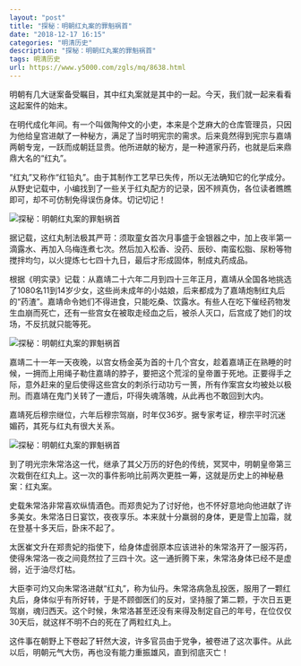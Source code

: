 ```yaml
---
layout: "post"
title: "探秘：明朝红丸案的罪魁祸首"
date: "2018-12-17 16:15"
categories: "明清历史"
description: "探秘：明朝红丸案的罪魁祸首"
tags: 明清历史
url: https://www.y5000.com/zgls/mq/8638.html
---
```






明朝有几大谜案备受瞩目，其中红丸案就是其中的一起。今天，我们就一起来看看这起案件的始末。

在明代成化年间。有一个叫做陶仲文的小吏，本来是个芝麻大的仓库管理员，只因为他给皇宫进献了一种秘方，满足了当时明宪宗的需求。后来竟然得到宪宗与嘉靖两朝专宠，一跃而成朝廷显贵。他所进献的秘方，是一种道家丹药，也就是后来鼎鼎大名的“红丸”。

“红丸”又称作“红铅丸”。由于其制作工艺早已失传，所以无法确知它的化学成分。从野史记载中，小编找到了一些关于红丸配方的记录，因不辨真伪，各位读者瞧瞧即可，却不可仿制免得误伤身体。切记切记！

![探秘：明朝红丸案的罪魁祸首](/uploads/allimg/161228/6-16122Q45H4404.JPG)

据记载，这红丸制法极其严苛：须取童女首次月事盛于金银器之中，加上夜半第一滴露水、再加入乌梅连煮七次。然后加入松香、没药、辰砂、南蛮松脂、尿粉等物搅拌均匀，以火提炼七七四十九日，最后才形成固体，制成丸药成品。

根据《明实录》记载：从嘉靖二十六年二月到四十三年正月，嘉靖从全国各地挑选了1080名11到14岁少女，这些尚未成年的小姑娘，后来都成为了嘉靖炮制红丸后的“药渣”。嘉靖命令她们不得进食，只能吃桑、饮露水。有些人在吃下催经药物发生血崩而死亡，还有一些宫女在被取走经血之后，被杀人灭口，后宫成了她们的坟场，不反抗就只能等死。

![探秘：明朝红丸案的罪魁祸首](/uploads/allimg/161228/6-16122Q45KX18.JPG)

嘉靖二十一年一天夜晚，以宫女杨金英为首的十几个宫女，趁着嘉靖正在熟睡的时候，一拥而上用绳子勒住嘉靖的脖子，要把这个荒淫的皇帝置于死地。正要得手之际，意外赶来的皇后使得这些宫女的刺杀行动功亏一篑，所有作案宫女均被处以极刑。而嘉靖在鬼门关转了一遭后，吓得失魂落魄，从此再也不敢回到大内。

嘉靖死后穆宗继位，六年后穆宗驾崩，时年仅36岁。据专家考证，穆宗平时沉迷媚药，其死与红丸有很大关系。

![探秘：明朝红丸案的罪魁祸首](/uploads/allimg/161228/6-16122Q45S5R4.JPG)

到了明光宗朱常洛这一代，继承了其父万历的好色的传统，冥冥中，明朝皇帝第三次栽倒在红丸上。这一次的事件影响比前两次更胜一筹，这就是历史上的神秘悬案：红丸案。

史载朱常洛非常喜欢纵情酒色。而郑贵妃为了讨好他，也不怀好意地向他进献了许多美女。朱常洛日日宴饮，夜夜享乐。本来就十分羸弱的身体，更是雪上加霜，就在登基十多天后，卧床不起了。

太医崔文升在郑贵妃的指使下，给身体虚弱原本应该进补的朱常洛开了一服泻药，使得朱常洛一夜之间竟然拉了三四十次。这一通折腾下来，朱常洛身体已经不是虚弱，近于油尽灯枯。

大臣李可灼又向朱常洛进献“红丸”，称为仙丹。朱常洛病急乱投医，服用了一颗红丸后，身体似乎有所好转，于是不顾御医们的反对，坚持服了第二颗，于次日五更驾崩，魂归西天。这个时候，朱常洛甚至还没有来得及制定自己的年号，在位仅仅30天后，就这样不明不白的死在了两粒红丸上。

这件事在朝野上下卷起了轩然大波，许多官员由于党争，被卷进了这次事件。从此以后，明朝元气大伤，再也没有能力重振雄风，直到彻底灭亡！
